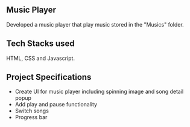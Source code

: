 ## Music Player
Developed a music player that play music stored in the "Musics" folder.

## Tech Stacks used
HTML, CSS and Javascript.

## Project Specifications
- Create UI for music player including spinning image and song detail popup
- Add play and pause functionality
- Switch songs
- Progress bar